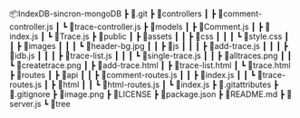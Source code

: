 📦IndexDB-sincron-mongoDB
 ┣ 📂.git
 ┣ 📂controllers
 ┃ ┣ 📜comment-controller.js
 ┃ ┗ 📜trace-controller.js
 ┣ 📂models
 ┃ ┣ 📜Comment.js
 ┃ ┣ 📜index.js
 ┃ ┗ 📜Trace.js
 ┣ 📂public
 ┃ ┣ 📂assets
 ┃ ┃ ┣ 📂css
 ┃ ┃ ┃ ┗ 📜style.css
 ┃ ┃ ┣ 📂images
 ┃ ┃ ┃ ┗ 📜header-bg.jpg
 ┃ ┃ ┣ 📂js
 ┃ ┃ ┃ ┣ 📜add-trace.js
 ┃ ┃ ┃ ┣ 📜idb.js
 ┃ ┃ ┃ ┣ 📜trace-list.js
 ┃ ┃ ┃ ┗ 📜single-trace.js
 ┃ ┃ ┣ 📜alltraces.png
 ┃ ┃ ┗ 📜createtrace.png
 ┃ ┣ 📜add-trace.html
 ┃ ┣ 📜trace-list.html
 ┃ ┗ 📜trace.html
 ┣ 📂routes
 ┃ ┣ 📂api
 ┃ ┃ ┣ 📜comment-routes.js
 ┃ ┃ ┣ 📜index.js
 ┃ ┃ ┗ 📜trace-routes.js
 ┃ ┣ 📂html
 ┃ ┃ ┗ 📜html-routes.js
 ┃ ┗ 📜index.js
 ┣ 📜.gitattributes
 ┣ 📜.gitignore
 ┣ 📜image.png
 ┣ 📜LICENSE
 ┣ 📜package.json
 ┣ 📜README.md
 ┣ 📜server.js
 ┗ 📜tree
